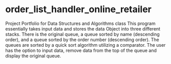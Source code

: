 # order_list_handler_online_retailer
Project Portfolio for Data Structures and Algorithms class
This program essentially takes input data and stores the data Object into three different stacks. There is the original queue, a queue sorted by name (descending order), and a queue sorted by the order number (descending order). The queues are sorted by a quick sort algorithm utilizing a comparator. The user has the option to input data, remove data from the top of the queue and display the original queue.
